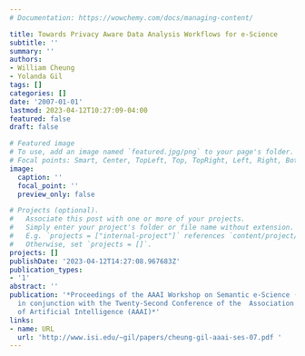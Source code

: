 ```yaml
---
# Documentation: https://wowchemy.com/docs/managing-content/

title: Towards Privacy Aware Data Analysis Workflows for e-Science
subtitle: ''
summary: ''
authors:
- William Cheung
- Yolanda Gil
tags: []
categories: []
date: '2007-01-01'
lastmod: 2023-04-12T10:27:09-04:00
featured: false
draft: false

# Featured image
# To use, add an image named `featured.jpg/png` to your page's folder.
# Focal points: Smart, Center, TopLeft, Top, TopRight, Left, Right, BottomLeft, Bottom, BottomRight.
image:
  caption: ''
  focal_point: ''
  preview_only: false

# Projects (optional).
#   Associate this post with one or more of your projects.
#   Simply enter your project's folder or file name without extension.
#   E.g. `projects = ["internal-project"]` references `content/project/deep-learning/index.md`.
#   Otherwise, set `projects = []`.
projects: []
publishDate: '2023-04-12T14:27:08.967683Z'
publication_types:
- '1'
abstract: ''
publication: '*Proceedings of the AAAI Workshop on Semantic e-Science (SeS2007), held
  in conjunction with the Twenty-Second Conference of the  Association for the Advancement
  of Artificial Intelligence (AAAI)*'
links:
- name: URL
  url: 'http://www.isi.edu/~gil/papers/cheung-gil-aaai-ses-07.pdf '
---
```

